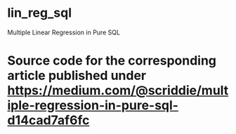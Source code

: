# lin_reg_sql
Multiple Linear Regression in Pure SQL

# Source code for the corresponding article published under https://medium.com/@scriddie/multiple-regression-in-pure-sql-d14cad7af6fc
